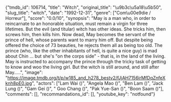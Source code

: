 {"tmdb_id": 106714, "title": "Witch", "original_title": "\u9b3c\u5a18\u5b50", "slug_title": "witch", "date": "1992-12-31", "genre": ["Com\u00e9die / Horreur"], "score": "0.0/10", "synopsis": "May is a man who, in order to reincarnate to an honorable situation, must remain a virgin for three lifetimes. But the evil (and titular) witch has other ideas. She tricks him, then screws him, then kills him. Now dead, May becomes the servant of the prince of hell, whose parents want to marry him off. But despite being offered the choice of 73 beauties, he rejects them all as being too old. The prince (who, like the other inhabitants of hell, is quite a nice guy) is mad about Chin ... but she's \"on the corps side\" - that is, in the land of the living. May is instructed to accompany the prince through the tricky task of getting to know and woo the living girl. But the witch is still around, and still after May.....", "image": "https://image.tmdb.org/t/p/w185_and_h278_bestv2/fJjAH7156irMfDqZnfeXknh8pE0.jpg", "actors": ["Lam Wai ()", "Angela Mao ()", "Ben Lam ()", "Jack Lung ()", "Gam Gei ()", " Goo Chang  ()", "Pak Yue-San ()", "Boon Saam ()"], "comments": [], "recommandations_id": [], "youtube_key": "notfound"}